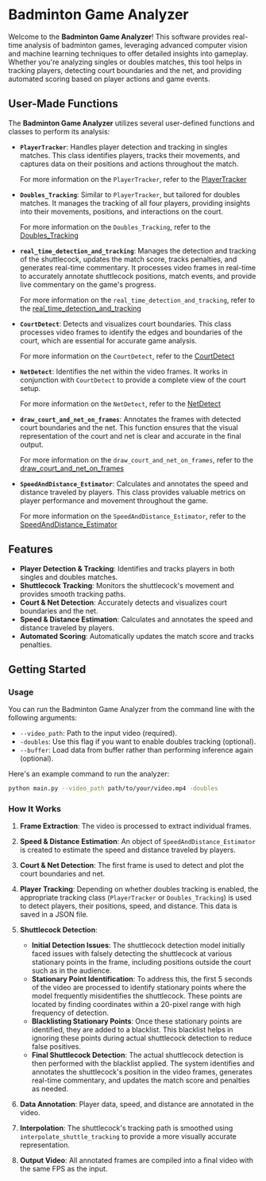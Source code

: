 # Badminton Game Analyzer

Welcome to the **Badminton Game Analyzer**! This software provides real-time analysis of badminton games, leveraging advanced computer vision and machine learning techniques to offer detailed insights into gameplay. Whether you're analyzing singles or doubles matches, this tool helps in tracking players, detecting court boundaries and the net, and providing automated scoring based on player actions and game events.

## User-Made Functions

The **Badminton Game Analyzer** utilizes several user-defined functions and classes to perform its analysis:

- **`PlayerTracker`**: Handles player detection and tracking in singles matches. This class identifies players, tracks their movements, and captures data on their positions and actions throughout the match.

    For more information on the `PlayerTracker`, refer to the [PlayerTracker](trackers/README.md/#playertracker)

- **`Doubles_Tracking`**: Similar to `PlayerTracker`, but tailored for doubles matches. It manages the tracking of all four players, providing insights into their movements, positions, and interactions on the court.

    For more information on the `Doubles_Tracking`, refer to the [Doubles_Tracking](trackers/README.md/#doubles_tracking)

- **`real_time_detection_and_tracking`**: Manages the detection and tracking of the shuttlecock, updates the match score, tracks penalties, and generates real-time commentary. It processes video frames in real-time to accurately annotate shuttlecock positions, match events, and provide live commentary on the game's progress.

    For more information on the `real_time_detection_and_tracking`, refer to the [real_time_detection_and_tracking](trackers/README.md/#real_time_detection_and_tracking)

- **`CourtDetect`**: Detects and visualizes court boundaries. This class processes video frames to identify the edges and boundaries of the court, which are essential for accurate game analysis.

    For more information on the `CourtDetect`, refer to the [CourtDetect](models/court_and_net_detection/src/models/README.md/#courtdetect)

- **`NetDetect`**: Identifies the net within the video frames. It works in conjunction with `CourtDetect` to provide a complete view of the court setup.

    For more information on the `NetDetect`, refer to the [NetDetect](models/court_and_net_detection/src/models/README.md/#netdetect)

- **`draw_court_and_net_on_frames`**: Annotates the frames with detected court boundaries and the net. This function ensures that the visual representation of the court and net is clear and accurate in the final output.

    For more information on the `draw_court_and_net_on_frames`, refer to the [draw_court_and_net_on_frames](models/court_and_net_detection/src/models/README.md/#draw_court_and_net_on_frames)

- **`SpeedAndDistance_Estimator`**: Calculates and annotates the speed and distance traveled by players. This class provides valuable metrics on player performance and movement throughout the game.

    For more information on the `SpeedAndDistance_Estimator`, refer to the [SpeedAndDistance_Estimator](speed_distance_estimator/README.md/#speedanddistance_estimator)

## Features

- **Player Detection & Tracking**: Identifies and tracks players in both singles and doubles matches.
- **Shuttlecock Tracking**: Monitors the shuttlecock's movement and provides smooth tracking paths.
- **Court & Net Detection**: Accurately detects and visualizes court boundaries and the net.
- **Speed & Distance Estimation**: Calculates and annotates the speed and distance traveled by players.
- **Automated Scoring**: Automatically updates the match score and tracks penalties.

## Getting Started

### Usage

You can run the Badminton Game Analyzer from the command line with the following arguments:

- `--video_path`: Path to the input video (required).
- `-doubles`: Use this flag if you want to enable doubles tracking (optional).
- `--buffer`: Load data from buffer rather than performing inference again (optional).

Here's an example command to run the analyzer:

```bash
python main.py --video_path path/to/your/video.mp4 -doubles
```

### How It Works

1. **Frame Extraction**: The video is processed to extract individual frames.

2. **Speed & Distance Estimation**: An object of `SpeedAndDistance_Estimator` is created to estimate the speed and distance traveled by players.

3. **Court & Net Detection**: The first frame is used to detect and plot the court boundaries and net.

4. **Player Tracking**: Depending on whether doubles tracking is enabled, the appropriate tracking class (`PlayerTracker` or `Doubles_Tracking`) is used to detect players, their positions, speed, and distance. This data is saved in a JSON file.

5. **Shuttlecock Detection**:
   - **Initial Detection Issues**: The shuttlecock detection model initially faced issues with falsely detecting the shuttlecock at various stationary points in the frame, including positions outside the court such as in the audience.
   - **Stationary Point Identification**: To address this, the first 5 seconds of the video are processed to identify stationary points where the model frequently misidentifies the shuttlecock. These points are located by finding coordinates within a 20-pixel range with high frequency of detection.
   - **Blacklisting Stationary Points**: Once these stationary points are identified, they are added to a blacklist. This blacklist helps in ignoring these points during actual shuttlecock detection to reduce false positives.
   - **Final Shuttlecock Detection**: The actual shuttlecock detection is then performed with the blacklist applied. The system identifies and annotates the shuttlecock's position in the video frames, generates real-time commentary, and updates the match score and penalties as needed.

6. **Data Annotation**: Player data, speed, and distance are annotated in the video.

7. **Interpolation**: The shuttlecock's tracking path is smoothed using `interpolate_shuttle_tracking` to provide a more visually accurate representation.

8. **Output Video**: All annotated frames are compiled into a final video with the same FPS as the input.